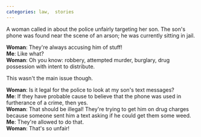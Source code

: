 ```yaml
---
categories: law,  stories
---
```


A woman called in about the police unfairly targeting her son. The son's phone was found near the scene of an arson; he was currently sitting in jail.

**Woman**: They're always accusing him of stuff!<br />
**Me**: Like what?<br />
**Woman**: Oh you know: robbery, attempted murder, burglary, drug possession with intent to distribute.

This wasn't the main issue though.

**Woman**: Is it legal for the police to look at my son's text messages?<br />
**Me**: If they have probable cause to believe that the phone was used in furtherance of a crime, then yes.<br />
**Woman**: That should be illegal! They're trying to get him on drug charges because someone sent him a text asking if he could get them some weed.<br />
**Me**: They're allowed to do that.<br />
**Woman**: That's so unfair!<br />
